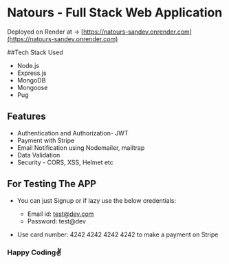 # Natours - Full Stack Web Application

Deployed on Render at -> [https://natours-sandev.onrender.com](https://natours-sandev.onrender.com)

##Tech Stack Used

- Node.js
- Express.js
- MongoDB
- Mongoose
- Pug

## Features

- Authentication and Authorization- JWT
- Payment with Stripe
- Email Notification using Nodemailer, mailtrap
- Data Validation
- Security - CORS, XSS, Helmet etc

## For Testing The APP

- You can just Signup or if lazy use the below credentials:

  - Email id: test@dev.com
  - Password: test@dev

- Use card number: 4242 4242 4242 4242 to make a payment on Stripe

### Happy Coding✌️
